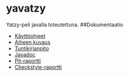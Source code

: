 # yavatzy
Yatzy-peli javalla toteutettuna.
##Dokumentaatio
* [Käyttöohjeet](dokumentaatio/käyttöohjeet.md)
* [Aiheen kuvaus](dokumentaatio/aihemäärittely.md)
* [Tuntikirjanpito](dokumentaatio/tuntikirjanpito.md)
* [Javadoc](https://htmlpreview.github.io/?https://github.com/SSTX/yavatzy/blob/master/javadoc/index.html)
* [Pit-raportti](https://htmlpreview.github.io/?https://github.com/SSTX/yavatzy/blob/master/dokumentaatio/pit-reports/201703041421/index.html)
* [Checkstyle-raportti](https://htmlpreview.github.io/?https://github.com/SSTX/yavatzy/blob/master/dokumentaatio/site/checkstyle.html)
